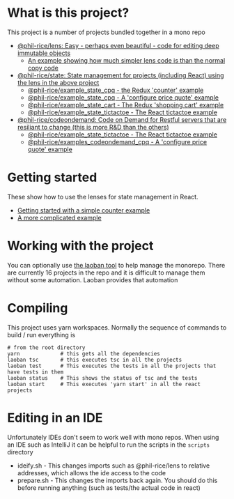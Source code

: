 # What is this project?

This project is a number of projects bundled together in a mono repo
* [@phil-rice/lens: Easy - perhaps even beautiful - code for editing deep immutable objects](modules/lens/README.md)
     * [An example showing how much simpler lens code is than the normal copy code](examples/lens/dragon)
* [@phil-rice/state: State management for projects (including React) using the lens in the above project](modules/state/README.md)
     * [@phil-rice/example_state_cpq - the Redux 'counter' example](examples/state/counter)
     * [@phil-rice/example_state_cpq - A 'configure price quote' example](examples/state/cpq)
     * [@phil-rice/example_state_cart - The Redux 'shopping cart' example](examples/state/shopping-cart)
     * [@phil-rice/example_state_tictactoe - The React tictactoe example](examples/state/shopping-cart)
* [@phil-rice/codeondemand: Code on Demand for Restful servers that are resiliant to change (this is more R&D than the others)](modules/codeondemand/README.md)
     * [@phil-rice/example_state_tictactoe - The React tictactoe example](examples/state/shopping-cart)
     * [@phil-rice/examples_codeondemand_cpq - A 'configure price quote' example](examples/state/cpq)

# Getting started

These show how to use the lenses for state management in React.

* [Getting started with a simple counter example](https://github.com/phil-rice/ts-lens-react/tree/master/tutorial/counter)
* [A more complicated example](https://github.com/phil-rice/ts-lens-react/blob/master/tutorial/tictactoe)

# Working with the project

You can optionally use [the laoban tool](https://www.npmjs.com/package/laoban) to help manage the monorepo. There are currently 16 projects in the 
repo and it is difficult to manage them without some automation. Laoban provides that automation

# Compiling

This project uses yarn workspaces. Normally the sequence of commands to build / run everything is

```shell
# from the root directory
yarn             # this gets all the dependencies
laoban tsc       # this executes tsc in all the projects
laoban test      # This executes the tests in all the projects that have tests in them
laoban status    # This shows the status of tsc and the tests
laoban start     # This executes 'yarn start' in all the react projects
```

# Editing in an IDE

Unfortunately IDEs don't seem to work well with mono repos. When using an IDE such as IntelliJ it can be helpful to run the scripts in the `scripts` directory

* ideify.sh   -  This changes imports such as @phil-rice/lens to relative addresses, which allows the ide access to the code
* prepare.sh  -  This changes the imports back again. You should do this before running anything (such as tests/the actual code in react) 

